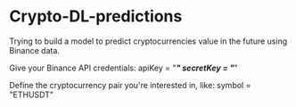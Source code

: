 # Crypto-DL-predictions
Trying to build a model to predict cryptocurrencies value in the future using Binance data.

Give your Binance API credentials:
apiKey = "***"
secretKey = "***"

Define the cryptocurrency pair you're interested in, like:
symbol = "ETHUSDT"

